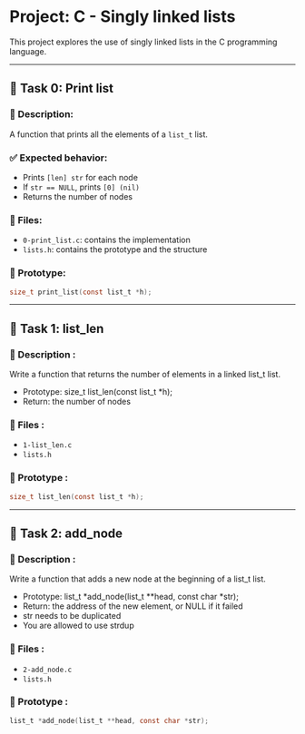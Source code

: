 # Project: C - Singly linked lists

This project explores the use of singly linked lists in the C programming language.

---

## 🔹 Task 0: Print list

### 🧠 Description:
A function that prints all the elements of a `list_t` list.

### ✅ Expected behavior:
- Prints `[len] str` for each node
- If `str == NULL`, prints `[0] (nil)`
- Returns the number of nodes

### 📁 Files:
- `0-print_list.c`: contains the implementation
- `lists.h`: contains the prototype and the structure

### 📌 Prototype:
```c
size_t print_list(const list_t *h);
```

---

## 🔹 Task 1: list_len

### 🧠 Description :
Write a function that returns the number of elements in a linked list_t list.

- Prototype: size_t list_len(const list_t *h);
- Return: the number of nodes

### 📁 Files :
- `1-list_len.c`
- `lists.h`

### 📌 Prototype :
```c
size_t list_len(const list_t *h);
```

---

## 🔹 Task 2: add_node

### 🧠 Description :
Write a function that adds a new node at the beginning of a list_t list.

- Prototype: list_t *add_node(list_t **head, const char *str);
- Return: the address of the new element, or NULL if it failed
- str needs to be duplicated
- You are allowed to use strdup

### 📁 Files :
- `2-add_node.c`
- `lists.h`

### 📌 Prototype :
```c
list_t *add_node(list_t **head, const char *str);
```
